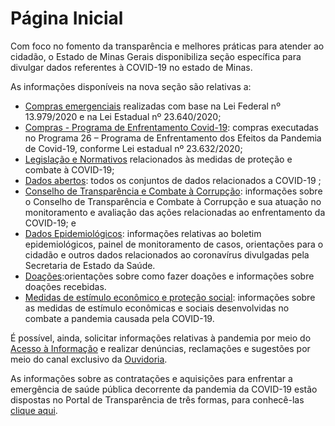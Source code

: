 # Página Inicial

Com foco no fomento da transparência e melhores práticas para atender ao cidadão, o Estado de Minas Gerais disponibiliza seção específica para divulgar dados referentes à COVID-19 no estado de Minas.

As informações disponíveis na nova seção são relativas a:

* [Compras emergenciais](http://www.transparencia.dadosabertos.mg.gov.br/dataset/contratacoes-coronavirus) realizadas com base na Lei Federal nº 13.979/2020 e na Lei Estadual nº 23.640/2020;
* [Compras - Programa de Enfrentamento Covid-19](http://transparencia.mg.gov.br/covid-19/compras-contratos): compras executadas no Programa 26 – Programa de Enfrentamento dos Efeitos da Pandemia de Covid-19, conforme Lei estadual nº 23.632/2020;
* [Legislação e Normativos](http://transparencia.mg.gov.br/covid-19/legislacao-e-normativos) relacionados às medidas de proteção e combate à COVID-19;
* [Dados abertos](http://www.transparencia.dadosabertos.mg.gov.br/dataset?tags=coronavirus): todos os conjuntos de dados relacionados a COVID-19 ;
* [Conselho de Transparência e Combate à Corrupção](http://portaldosconselhos.cge.mg.gov.br/): informações sobre o Conselho de Transparência e Combate à Corrupção e sua atuação no monitoramento e avaliação das ações relacionadas ao enfrentamento da COVID-19; e
* [Dados Epidemiológicos](http://coronavirus.saude.mg.gov.br/): informações relativas ao boletim epidemiológicos, painel de monitoramento de casos, orientações para o cidadão e outros dados relacionados ao coronavírus divulgadas pela Secretaria de Estado da Saúde.
* [Doações]():orientações sobre como fazer doações e informações sobre doações recebidas.
* [Medidas de estímulo econômico e proteção social](): informações sobre as medidas de estímulo econômicas e sociais desenvolvidas no combate a pandemia causada pela COVID-19.

É possível, ainda, solicitar informações relativas à pandemia por meio do [Acesso à Informação](http://www.acessoainformacao.mg.gov.br/sistema/site/index.html?ReturnUrl=%2fsistema%2f) e realizar denúncias, reclamações e sugestões por meio do canal exclusivo da [Ouvidoria](http://www.ouvidoriageral.mg.gov.br/coronavirus).

As informações sobre as contratações e aquisições para enfrentar a emergência de saúde pública decorrente da pandemia da COVID-19 estão dispostas no Portal de Transparência de três formas, para conhecê-las [clique aqui](http://transparencia.mg.gov.br/perguntas-frequentes#todas-as-contrata%C3%A7%C3%B5es-ou-aquisi%C3%A7%C3%B5es-realizadas-para-o-combate-da-pandemia-da-covid-19-s%C3%A3o-contrata%C3%A7%C3%B5es-emergenciais).
